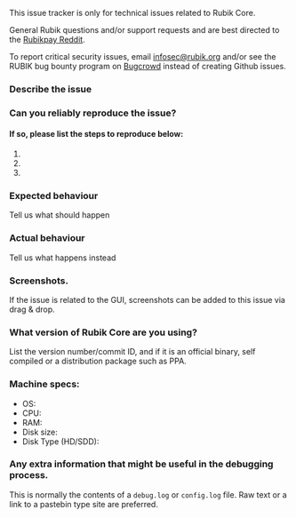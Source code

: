 <!--- Remove sections that do not apply -->

This issue tracker is only for technical issues related to Rubik Core.

General Rubik questions and/or support requests and are best directed to the [Rubikpay Reddit](https://www.reddit.com/r/rubikpay/).

To report critical security issues, email infosec@rubik.org and/or see the RUBIK bug bounty program on [Bugcrowd](https://bugcrowd.com/rubikdigitalcash) instead of creating Github issues.

### Describe the issue

### Can you reliably reproduce the issue?
#### If so, please list the steps to reproduce below:
1.
2.
3.

### Expected behaviour
Tell us what should happen

### Actual behaviour
Tell us what happens instead

### Screenshots.
If the issue is related to the GUI, screenshots can be added to this issue via drag & drop.

### What version of Rubik Core are you using?
List the version number/commit ID, and if it is an official binary, self compiled or a distribution package such as PPA.

### Machine specs:
- OS:
- CPU:
- RAM:
- Disk size:
- Disk Type (HD/SDD):

### Any extra information that might be useful in the debugging process.
This is normally the contents of a `debug.log` or `config.log` file. Raw text or a link to a pastebin type site are preferred.
